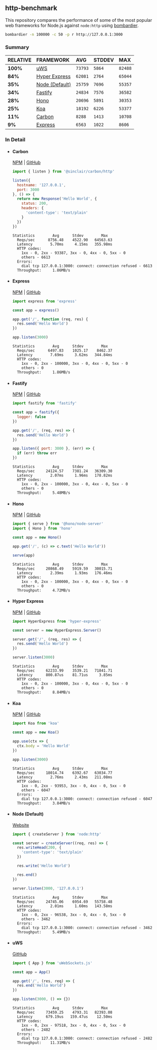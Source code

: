 ## http-benchmark

This repository compares the performance of some of the most popular web frameworks for Node.js against `node:http` using [bombardier](https://github.com/codesenberg/bombardier).

```bash
bombardier -n 100000 -c 50 -p r http://127.0.0.1:3000
```

### Summary

| RELATIVE | FRAMEWORK | AVG | STDDEV | MAX |
| :--- | :--- | :--- | :--- | :--- |
| **100%** | [uWS](#uws) | `73793` | `5864` | `82488` |
| **84%** | [Hyper Express](#hyper-express) | `62081` | `2764` | `65044` |
| **35%** | [Node (Default)](#node-default) | `25759` | `7696` | `55357` |
| **34%** | [Fastify](#fastify) | `24834` | `7576` | `36582` |
| **28%** | [Hono](#hono) | `20696` | `5891` | `30353` |
| **25%** | [Koa](#koa) | `18192` | `6226` | `53377` |
| **11%** | [Carbon](#carbon) | `8288` | `1413` | `10708` |
| **9%** | [Express](#express) | `6563` | `1022` | `8606` |


### In Detail

- #### Carbon
  [NPM](https://npmjs.com/@sinclair/carbon) | [GitHub](https://github.com/sinclairzx81/carbon)
  ```js
  import { listen } from '@sinclair/carbon/http'

  listen({
    hostname: '127.0.0.1',
    port: 3000
  }, () => {
    return new Response('Hello World', {
      status: 200,
      headers: {
        'content-type': 'text/plain'
      }
    })
  })
  ```

  ```
  Statistics        Avg      Stdev        Max
    Reqs/sec      8756.48    4522.90   64563.63
    Latency        5.70ms     4.15ms   355.98ms
    HTTP codes:
      1xx - 0, 2xx - 93387, 3xx - 0, 4xx - 0, 5xx - 0
      others - 6613
    Errors:
      dial tcp 127.0.0.1:3000: connect: connection refused - 6613
    Throughput:     1.86MB/s
  ```

- #### Express
  [NPM](https://npmjs.com/express) | [GitHub](https://github.com/expressjs/express)
  ```js
  import express from 'express'

  const app = express()

  app.get('/', function (req, res) {
    res.send('Hello World')
  })

  app.listen(3000)
  ```

  ```
  Statistics        Avg      Stdev        Max
    Reqs/sec      6497.83    1025.17    8462.37
    Latency        7.69ms     3.62ms   344.84ms
    HTTP codes:
      1xx - 0, 2xx - 100000, 3xx - 0, 4xx - 0, 5xx - 0
      others - 0
    Throughput:     1.86MB/s
  ```

- #### Fastify
  [NPM](https://npmjs.com/fastify) | [GitHub](https://github.com/fastify/fastify)
  ```js
  import fastify from 'fastify'

  const app = fastify({
    logger: false
  })

  app.get('/', (req, res) => {
    res.send('Hello World')
  })

  app.listen({ port: 3000 }, (err) => {
    if (err) throw err
  })
  ```

  ```
  Statistics        Avg      Stdev        Max
    Reqs/sec     24124.57    7381.24   36309.30
    Latency        2.07ms     1.96ms   178.82ms
    HTTP codes:
      1xx - 0, 2xx - 100000, 3xx - 0, 4xx - 0, 5xx - 0
      others - 0
    Throughput:     5.48MB/s
  ```

- #### Hono
  [NPM](https://npmjs.com/hono) | [GitHub](https://github.com/honojs/hono)
  ```js
  import { serve } from '@hono/node-server'
  import { Hono } from 'hono'

  const app = new Hono()

  app.get('/', (c) => c.text('Hello World'))

  serve(app)
  ```

  ```
  Statistics        Avg      Stdev        Max
    Reqs/sec     20868.49    5919.59   30015.71
    Latency        2.39ms     1.93ms   176.46ms
    HTTP codes:
      1xx - 0, 2xx - 100000, 3xx - 0, 4xx - 0, 5xx - 0
      others - 0
    Throughput:     4.72MB/s
  ```

- #### Hyper Express
  [NPM](https://npmjs.com/hyper-express) | [GitHub](https://github.com/kartikk221/hyper-express)
  ```js
  import HyperExpress from 'hyper-express'

  const server = new HyperExpress.Server()

  server.get('/', (req, res) => {
    res.send('Hello World')
  })

  server.listen(3000)
  ```

  ```
  Statistics        Avg      Stdev        Max
    Reqs/sec     62233.99    3539.21   71841.71
    Latency      800.87us    81.71us     3.85ms
    HTTP codes:
      1xx - 0, 2xx - 100000, 3xx - 0, 4xx - 0, 5xx - 0
      others - 0
    Throughput:     8.84MB/s
  ```

- #### Koa
  [NPM](https://npmjs.com/koa) | [GitHub](https://github.com/koajs/koa)
  ```js
  import Koa from 'koa'

  const app = new Koa()

  app.use(ctx => {
    ctx.body = 'Hello World'
  })

  app.listen(3000)
  ```

  ```
  Statistics        Avg      Stdev        Max
    Reqs/sec     18014.74    6392.67   63034.77
    Latency        2.76ms     2.43ms   211.08ms
    HTTP codes:
      1xx - 0, 2xx - 93953, 3xx - 0, 4xx - 0, 5xx - 0
      others - 6047
    Errors:
      dial tcp 127.0.0.1:3000: connect: connection refused - 6047
    Throughput:     3.84MB/s
  ```

- #### Node (Default)
  [Website](https://nodejs.org/api/http.html)
  ```js
  import { createServer } from 'node:http'

  const server = createServer((req, res) => {
    res.writeHead(200, {
      'content-type': 'text/plain'
    })

    res.write('Hello World')

    res.end()
  })

  server.listen(3000, '127.0.0.1')
  ```

  ```
  Statistics        Avg      Stdev        Max
    Reqs/sec     24745.06    6954.69   55758.48
    Latency        2.01ms     1.60ms   143.58ms
    HTTP codes:
      1xx - 0, 2xx - 96538, 3xx - 0, 4xx - 0, 5xx - 0
      others - 3462
    Errors:
      dial tcp 127.0.0.1:3000: connect: connection refused - 3462
    Throughput:     5.49MB/s
  ```

- #### uWS
  [GitHub](https://github.com/uNetworking/uWebSockets.js)
  ```js
  import { App } from 'uWebSockets.js'

  const app = App()

  app.get('/', (res, req) => {
    res.end('Hello World')
  })

  app.listen(3000, () => {})
  ```

  ```
  Statistics        Avg      Stdev        Max
    Reqs/sec     73459.25    4793.31   82393.08
    Latency      679.19us   159.47us    12.50ms
    HTTP codes:
      1xx - 0, 2xx - 97518, 3xx - 0, 4xx - 0, 5xx - 0
      others - 2482
    Errors:
      dial tcp 127.0.0.1:3000: connect: connection refused - 2482
    Throughput:    11.31MB/s
  ```


